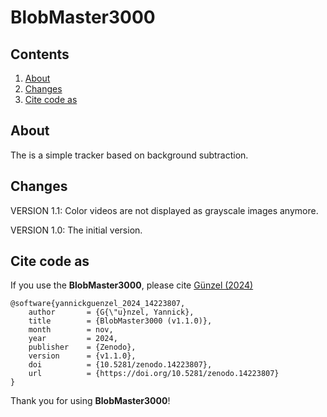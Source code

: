 BlobMaster3000
===============


Contents
--------
1.	[About](#about)  
2.	[Changes](#changes)
3.	[Cite code as](#cite)


About
-----
The  is a simple tracker based on background subtraction.


Changes
-------
VERSION 1.1: Color videos are not displayed as grayscale images anymore.

VERSION 1.0: The initial version.


Cite code as
------------
If you use the **BlobMaster3000**, please cite [Günzel (2024)](https://doi.org/10.5281/zenodo.14223807)

	@software{yannickguenzel_2024_14223807,
		author       = {G{\"u}nzel, Yannick},
		title        = {BlobMaster3000 (v1.1.0)},
		month        = nov,
		year         = 2024,
		publisher    = {Zenodo},
		version      = {v1.1.0},
		doi          = {10.5281/zenodo.14223807},
		url          = {https://doi.org/10.5281/zenodo.14223807}
	}


Thank you for using **BlobMaster3000**!